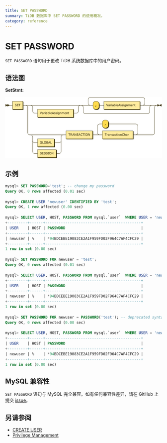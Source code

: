 ```yaml
---
title: SET PASSWORD
summary: TiDB 数据库中 SET PASSWORD 的使用概况。
category: reference
---
```


# SET PASSWORD

`SET PASSWORD` 语句用于更改 TiDB 系统数据库中的用户密码。

## 语法图

**SetStmt:**

![SetStmt](/media/sqlgram/SetStmt.png)

## 示例

```sql
mysql> SET PASSWORD='test'; -- change my password
Query OK, 0 rows affected (0.01 sec)

mysql> CREATE USER 'newuser' IDENTIFIED BY 'test';
Query OK, 1 row affected (0.00 sec)

mysql> SELECT USER, HOST, PASSWORD FROM mysql.`user`  WHERE USER = 'newuser';
+---------+------+-------------------------------------------+
| USER    | HOST | PASSWORD                                  |
+---------+------+-------------------------------------------+
| newuser | %    | *94BDCEBE19083CE2A1F959FD02F964C7AF4CFC29 |
+---------+------+-------------------------------------------+
1 row in set (0.00 sec)

mysql> SET PASSWORD FOR newuser = 'test';
Query OK, 0 rows affected (0.01 sec)

mysql> SELECT USER, HOST, PASSWORD FROM mysql.`user`  WHERE USER = 'newuser';
+---------+------+-------------------------------------------+
| USER    | HOST | PASSWORD                                  |
+---------+------+-------------------------------------------+
| newuser | %    | *94BDCEBE19083CE2A1F959FD02F964C7AF4CFC29 |
+---------+------+-------------------------------------------+
1 row in set (0.00 sec)

mysql> SET PASSWORD FOR newuser = PASSWORD('test'); -- deprecated syntax from earlier MySQL releases
Query OK, 0 rows affected (0.00 sec)

mysql> SELECT USER, HOST, PASSWORD FROM mysql.`user`  WHERE USER = 'newuser';
+---------+------+-------------------------------------------+
| USER    | HOST | PASSWORD                                  |
+---------+------+-------------------------------------------+
| newuser | %    | *94BDCEBE19083CE2A1F959FD02F964C7AF4CFC29 |
+---------+------+-------------------------------------------+
1 row in set (0.00 sec)
```

## MySQL 兼容性

`SET PASSWORD` 语句与 MySQL 完全兼容。如有任何兼容性差异，请在 GitHub 上提交 [issue](/v2.1/report-issue.md)。

## 另请参阅

* [CREATE USER](/v2.1/reference/sql/statements/create-user.md)
* [Privilege Management](/v2.1/reference/security/privilege-system.md)
